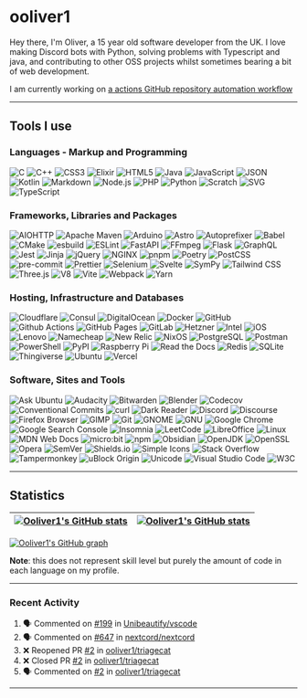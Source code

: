 # ooliver1

Hey there, I'm Oliver, a 15 year old software developer from the UK. I love making Discord bots with Python, solving problems with Typescript and java, and contributing to other OSS projects whilst sometimes bearing a bit of web development.

I am currently working on [a actions GitHub repository automation workflow](https://github.com/ooliver1/triagecat)

---

## Tools I use

### Languages - Markup and Programming

![C](https://img.shields.io/badge/C-A8B9CC?logo=C&logoColor=white)
![C++](https://img.shields.io/badge/C++-00599C?logo=C%2B%2B&logoColor=white)
![CSS3](https://img.shields.io/badge/CSS3-1572B6?logo=CSS3&logoColor=white)
![Elixir](https://img.shields.io/badge/Elixir-4B275F?logo=Elixir&logoColor=white)
![HTML5](https://img.shields.io/badge/HTML5-E34F26?logo=HTML5&logoColor=white)
![Java](https://img.shields.io/badge/Java-007396?logo=Java&logoColor=white)
![JavaScript](https://img.shields.io/badge/JavaScript-F7DF1E?logo=JavaScript&logoColor=white)
![JSON](https://img.shields.io/badge/JSON-000000?logo=JSON&logoColor=white)
![Kotlin](https://img.shields.io/badge/Kotlin-7F52FF?logo=Kotlin&logoColor=white)
![Markdown](https://img.shields.io/badge/Markdown-000000?logo=Markdown&logoColor=white)
![Node.js](https://img.shields.io/badge/Node.js-339933?logo=Node.js&logoColor=white)
![PHP](https://img.shields.io/badge/PHP-777BB4?logo=PHP&logoColor=white)
![Python](https://img.shields.io/badge/Python-3776AB?logo=Python&logoColor=white)
![Scratch](https://img.shields.io/badge/Scratch-4D97FF?logo=Scratch&logoColor=white)
![SVG](https://img.shields.io/badge/SVG-FFB13B?logo=SVG&logoColor=white)
![TypeScript](https://img.shields.io/badge/TypeScript-3178C6?logo=TypeScript&logoColor=white)

### Frameworks, Libraries and Packages

![AIOHTTP](https://img.shields.io/badge/AIOHTTP-2C5BB4?logo=AIOHTTP&logoColor=white)
![Apache Maven](https://img.shields.io/badge/Apache%20Maven-C71A36?logo=Apache%20Maven&logoColor=white)
![Arduino](https://img.shields.io/badge/Arduino-00979D?logo=Arduino&logoColor=white)
![Astro](https://img.shields.io/badge/Astro-FF5D01?logo=Astro&logoColor=white)
![Autoprefixer](https://img.shields.io/badge/Autoprefixer-DD3735?logo=Autoprefixer&logoColor=white)
![Babel](https://img.shields.io/badge/Babel-F9DC3E?logo=Babel&logoColor=white)
![CMake](https://img.shields.io/badge/CMake-064F8C?logo=CMake&logoColor=white)
![esbuild](https://img.shields.io/badge/esbuild-FFCF00?logo=esbuild&logoColor=white)
![ESLint](https://img.shields.io/badge/ESLint-4B32C3?logo=ESLint&logoColor=white)
![FastAPI](https://img.shields.io/badge/FastAPI-009688?logo=FastAPI&logoColor=white)
![FFmpeg](https://img.shields.io/badge/FFmpeg-007808?logo=FFmpeg&logoColor=white)
![Flask](https://img.shields.io/badge/Flask-000000?logo=Flask&logoColor=white)
![GraphQL](https://img.shields.io/badge/GraphQL-E10098?logo=GraphQL&logoColor=white)
![Jest](https://img.shields.io/badge/Jest-C21325?logo=Jest&logoColor=white)
![Jinja](https://img.shields.io/badge/Jinja-B41717?logo=Jinja&logoColor=white)
![jQuery](https://img.shields.io/badge/jQuery-0769AD?logo=jQuery&logoColor=white)
![NGINX](https://img.shields.io/badge/NGINX-009639?logo=NGINX&logoColor=white)
![pnpm](https://img.shields.io/badge/pnpm-F69220?logo=pnpm&logoColor=white)
![Poetry](https://img.shields.io/badge/Poetry-60A5FA?logo=Poetry&logoColor=white)
![PostCSS](https://img.shields.io/badge/PostCSS-DD3A0A?logo=PostCSS&logoColor=white)
![pre-commit](https://img.shields.io/badge/pre-commit-FAB040?logo=pre-commit&logoColor=white)
![Prettier](https://img.shields.io/badge/Prettier-F7B93E?logo=Prettier&logoColor=white)
![Selenium](https://img.shields.io/badge/Selenium-43B02A?logo=Selenium&logoColor=white)
![Svelte](https://img.shields.io/badge/Svelte-FF3E00?logo=Svelte&logoColor=white)
![SymPy](https://img.shields.io/badge/SymPy-3B5526?logo=SymPy&logoColor=white)
![Tailwind CSS](https://img.shields.io/badge/Tailwind%20CSS-06B6D4?logo=Tailwind%20CSS&logoColor=white)
![Three.js](https://img.shields.io/badge/Three.js-000000?logo=Three.js&logoColor=white)
![V8](https://img.shields.io/badge/V8-4B8BF5?logo=V8&logoColor=white)
![Vite](https://img.shields.io/badge/Vite-646CFF?logo=Vite&logoColor=white)
![Webpack](https://img.shields.io/badge/Webpack-8DD6F9?logo=Webpack&logoColor=white)
![Yarn](https://img.shields.io/badge/Yarn-2C8EBB?logo=Yarn&logoColor=white)

### Hosting, Infrastructure and Databases

![Cloudflare](https://img.shields.io/badge/Cloudflare-F38020?logo=Cloudflare&logoColor=white)
![Consul](https://img.shields.io/badge/Consul-F24C53?logo=Consul&logoColor=white)
![DigitalOcean](https://img.shields.io/badge/DigitalOcean-0080FF?logo=DigitalOcean&logoColor=white)
![Docker](https://img.shields.io/badge/Docker-2496ED?logo=Docker&logoColor=white)
![GitHub](https://img.shields.io/badge/GitHub-181717?logo=GitHub&logoColor=white)
![Github Actions](https://img.shields.io/badge/Github%20Actions-2088FF?logo=Github%20Actions&logoColor=white)
![GitHub Pages](https://img.shields.io/badge/GitHub%20Pages-222222?logo=GitHub%20Pages&logoColor=white)
![GitLab](https://img.shields.io/badge/GitLab-FC6D26?logo=GitLab&logoColor=white)
![Hetzner](https://img.shields.io/badge/Hetzner-D50C2D?logo=Hetzner&logoColor=white)
![Intel](https://img.shields.io/badge/Intel-0071C5?logo=Intel&logoColor=white)
![iOS](https://img.shields.io/badge/iOS-000000?logo=iOS&logoColor=white)
![Lenovo](https://img.shields.io/badge/Lenovo-E2231A?logo=Lenovo&logoColor=white)
![Namecheap](https://img.shields.io/badge/Namecheap-DE3723?logo=Namecheap&logoColor=white)
![New Relic](https://img.shields.io/badge/New%20Relic-008C99?logo=New%20Relic&logoColor=white)
![NixOS](https://img.shields.io/badge/NixOS-5277C3?logo=NixOS&logoColor=white)
![PostgreSQL](https://img.shields.io/badge/PostgreSQL-4169E1?logo=PostgreSQL&logoColor=white)
![Postman](https://img.shields.io/badge/Postman-FF6C37?logo=Postman&logoColor=white)
![PowerShell](https://img.shields.io/badge/PowerShell-5391FE?logo=PowerShell&logoColor=white)
![PyPI](https://img.shields.io/badge/PyPI-3775A9?logo=PyPI&logoColor=white)
![Raspberry Pi](https://img.shields.io/badge/Raspberry%20Pi-A22846?logo=Raspberry%20Pi&logoColor=white)
![Read the Docs](https://img.shields.io/badge/Read%20the%20Docs-8CA1AF?logo=Read%20the%20Docs&logoColor=white)
![Redis](https://img.shields.io/badge/Redis-DC382D?logo=Redis&logoColor=white)
![SQLite](https://img.shields.io/badge/SQLite-003B57?logo=SQLite&logoColor=white)
![Thingiverse](https://img.shields.io/badge/Thingiverse-248BFB?logo=Thingiverse&logoColor=white)
![Ubuntu](https://img.shields.io/badge/Ubuntu-E95420?logo=Ubuntu&logoColor=white)
![Vercel](https://img.shields.io/badge/Vercel-000000?logo=Vercel&logoColor=white)

### Software, Sites and Tools

![Ask Ubuntu](https://img.shields.io/badge/Ask%20Ubuntu-DC461D?logo=Ask%20Ubuntu&logoColor=white)
![Audacity](https://img.shields.io/badge/Audacity-0000CC?logo=Audacity&logoColor=white)
![Bitwarden](https://img.shields.io/badge/Bitwarden-175DDC?logo=Bitwarden&logoColor=white)
![Blender](https://img.shields.io/badge/Blender-F5792A?logo=Blender&logoColor=white)
![Codecov](https://img.shields.io/badge/Codecov-F01F7A?logo=Codecov&logoColor=white)
![Conventional Commits](https://img.shields.io/badge/Conventional%20Commits-FE5196?logo=Conventional%20Commits&logoColor=white)
![curl](https://img.shields.io/badge/curl-073551?logo=curl&logoColor=white)
![Dark Reader](https://img.shields.io/badge/Dark%20Reader-141E24?logo=Dark%20Reader&logoColor=white)
![Discord](https://img.shields.io/badge/Discord-5865F2?logo=Discord&logoColor=white)
![Discourse](https://img.shields.io/badge/Discourse-000000?logo=Discourse&logoColor=white)
![Firefox Browser](https://img.shields.io/badge/Firefox%20Browser-FF7139?logo=Firefox%20Browser&logoColor=white)
![GIMP](https://img.shields.io/badge/GIMP-5C5543?logo=GIMP&logoColor=white)
![Git](https://img.shields.io/badge/Git-F05032?logo=Git&logoColor=white)
![GNOME](https://img.shields.io/badge/GNOME-4A86CF?logo=GNOME&logoColor=white)
![GNU](https://img.shields.io/badge/GNU-A42E2B?logo=GNU&logoColor=white)
![Google Chrome](https://img.shields.io/badge/Google%20Chrome-4285F4?logo=Google%20Chrome&logoColor=white)
![Google Search Console](https://img.shields.io/badge/Google%20Search%20Console-458CF5?logo=Google%20Search%20Console&logoColor=white)
![Insomnia](https://img.shields.io/badge/Insomnia-4000BF?logo=Insomnia&logoColor=white)
![LeetCode](https://img.shields.io/badge/LeetCode-FFA116?logo=LeetCode&logoColor=white)
![LibreOffice](https://img.shields.io/badge/LibreOffice-18A303?logo=LibreOffice&logoColor=white)
![Linux](https://img.shields.io/badge/Linux-FCC624?logo=Linux&logoColor=white)
![MDN Web Docs](https://img.shields.io/badge/MDN%20Web%20Docs-000000?logo=MDN%20Web%20Docs&logoColor=white)
![micro:bit](https://img.shields.io/badge/micro:bit-000000?logo=micro:bit&logoColor=white)
![npm](https://img.shields.io/badge/npm-CB3837?logo=npm&logoColor=white)
![Obsidian](https://img.shields.io/badge/Obsidian-483699?logo=Obsidian&logoColor=white)
![OpenJDK](https://img.shields.io/badge/OpenJDK-FFFFFF?logo=OpenJDK&logoColor=black)
![OpenSSL](https://img.shields.io/badge/OpenSSL-721412?logo=OpenSSL&logoColor=white)
![Opera](https://img.shields.io/badge/Opera-FF1B2D?logo=Opera&logoColor=white)
![SemVer](https://img.shields.io/badge/SemVer-3F4551?logo=SemVer&logoColor=white)
![Shields.io](https://img.shields.io/badge/Shields.io-000000?logo=Shields.io&logoColor=white)
![Simple Icons](https://img.shields.io/badge/Simple%20Icons-111111?logo=Simple%20Icons&logoColor=white)
![Stack Overflow](https://img.shields.io/badge/Stack%20Overflow-F58025?logo=Stack%20Overflow&logoColor=white)
![Tampermonkey](https://img.shields.io/badge/Tampermonkey-00485B?logo=Tampermonkey&logoColor=white)
![uBlock Origin](https://img.shields.io/badge/uBlock%20Origin-800000?logo=uBlock%20Origin&logoColor=white)
![Unicode](https://img.shields.io/badge/Unicode-5455FE?logo=Unicode&logoColor=white)
![Visual Studio Code](https://img.shields.io/badge/Visual%20Studio%20Code-007ACC?logo=Visual%20Studio%20Code&logoColor=white)
![W3C](https://img.shields.io/badge/W3C-005A9C?logo=W3C&logoColor=white)

---

## Statistics

| <a href="https://github.com/anuraghazra/github-readme-stats"><img src="https://github-readme-stats-ooliver1.vercel.app/api/?username=ooliver1&theme=midnight-purple&count_private=true&include_all_commits=true&show_icons=true&hide_border=true" alt="Ooliver1's GitHub stats" align="center" /></a> | <a href="https://github.com/anuraghazra/github-readme-stats"><img src="https://github-readme-stats-ooliver1.vercel.app/api/top-langs?username=ooliver1&theme=midnight-purple&count_private=true&exclude_repo=obsidi&layout=compact&langs_count=10&hide_border=true" alt="Ooliver1's GitHub stats" align="center" /></a> |
| ----------------------------------------------------------------------------------------------------------------------------------------------------------------------------------------------------------------------------------------------------------------------------------------------------- | ----------------------------------------------------------------------------------------------------------------------------------------------------------------------------------------------------------------------------------------------------------------------------------------------------------------------- |

[![Ooliver1's GitHub graph](https://activity-graph.herokuapp.com/graph?username=ooliver1&bg_color=000000&color=9745f5&line=9745f5&point=FFFFFF&hide_border=true)](https://github.com/ashutosh00710/github-readme-logoity-graph)


**Note**: this does not represent skill level but purely the amount of code in each language on my profile.

---

### Recent Activity

<!--START_SECTION:activity-->
1. 🗣 Commented on [#199](https://github.com/Unibeautify/vscode/issues/199) in [Unibeautify/vscode](https://github.com/Unibeautify/vscode)
2. 🗣 Commented on [#647](https://github.com/nextcord/nextcord/issues/647) in [nextcord/nextcord](https://github.com/nextcord/nextcord)
3. ❌ Reopened PR [#2](https://github.com/ooliver1/triagecat/pull/2) in [ooliver1/triagecat](https://github.com/ooliver1/triagecat)
4. ❌ Closed PR [#2](https://github.com/ooliver1/triagecat/pull/2) in [ooliver1/triagecat](https://github.com/ooliver1/triagecat)
5. 🗣 Commented on [#2](https://github.com/ooliver1/triagecat/issues/2) in [ooliver1/triagecat](https://github.com/ooliver1/triagecat)
<!--END_SECTION:activity-->

---
